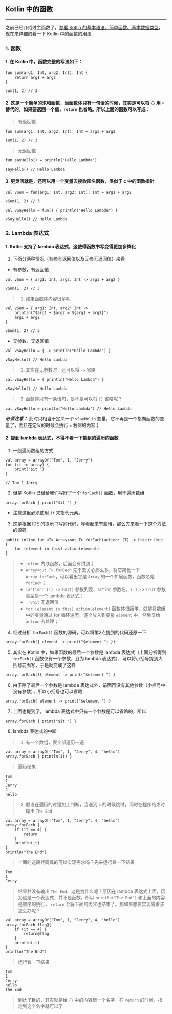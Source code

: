 ## Kotlin 中的函数

---

之前已经介绍过主函数了，[参看 Kotlin 的基本语法、简单函数、基本数据类型](https://www.jianshu.com/p/b03b76e3a8de)，现在来详细的看一下 Kotlin 中的函数的用法

### 1. 函数

#### 1. 在 Kotlin 中，函数完整的写法如下：

```
fun sum(arg1: Int, arg2: Int): Int {
    return arg1 + arg2
}

sum(1, 2) // 3
```

#### 2. 这是一个简单的求和函数，当函数体只有一句话的时候，其实是可以将 `{}` 用 `=` 替代的，如果要返回一个值，`return` 也省略。所以上面的函数可以写成：

> 有返回值

```
fun sum(arg1: Int, arg2: Int): Int = arg1 + arg2

sum(1, 2) // 3
```

> 无返回值

```
fun sayHello() = println("Hello Lambda")

sayHello() // Hello Lambda
```


#### 3. 更灵活就是，还可以用一个变量去接收匿名函数，类似于 c 中的函数指针

```
val vSum = fun(arg1: Int, arg2: Int): Int = arg1 + arg2

vSum(1, 2) // 3
```

```
val vSayHello = fun() { println("Hello Lambda") }

vSayHello() // Hello Lambda
```

### 2. Lambda 表达式

#### 1. Kotlin 支持了 lambda 表达式，这使得函数书写变得更加多样化

1. 下面分两种情况（有参有返回值以及无参无返回值）来看

+ 有参数，有返回值

```
val vSum = { arg1: Int, arg2: Int -> arg1 + arg2 }

vSum(1, 2) // 3
```

> 1. 如果函数体内容很多呢

```
val vSum = { arg1: Int, arg2: Int ->
    println("$arg1 + $arg2 = ${arg1 + arg2}")
    arg1 + arg2
}

vSum(1, 2) // 3
```

+ 无参数，无返回值

```
val vSayHello = { -> println("Hello Lambda") }

vSayHello() // Hello Lambda
```

> 1. 其实在无参数时，还可以将 `->` 省略

```
val vSayHello = { println("Hello Lambda") }

vSayHello() // Hello Lambda
```

> 2. 函数体只有一条语句，是不是可以将 `{}` 省略呢？

```
val vSayHello = println("Hello Lambda") // Hello Lambda
```
***必须注意：*** 此时只相当于定义一个 `vSayHello` 变量，它不再是一个指向函数的变量了，而且在定义的时候会执行 `=` 右侧的内容；

#### 2. 提到 lambda 表达式，不得不看一下数组的遍历的函数

1. 一般遍历数组的方式

```
val array = arrayOf("Tom", 1, "Jerry")
for (it in array) {
    print("$it ")
}

// Tom 1 Jerry
```

2. 但是 Kotlin 已经给我们写好了一个 `forEach()` 函数，用于遍历数组

```
array.forEach { print("$it ") }
```

+ 注意这里必须使用 `it` 来指代元素。

3. 这是根据 IDE 的提示书写的代码，咋看起来有些懵，那么先来看一下这个方法的源码

```
public inline fun <T> Array<out T>.forEach(action: (T) -> Unit): Unit {
    for (element in this) action(element)
}
```

> + `inline` 内联函数，后面会有讲到；
> + `Array<out T>.forEach` 先不去关心那么多，将它简化一下 `Array.forEach`，可以看出它是 `Array` 的一个扩展函数，函数名是 `forEach`；
> + `(action: (T) -> Unit)` 参数列表，`action` 参数名，`(T) -> Unit` 参数类型是一个 lambda 表达式；
> + `: Unit` 无返回值
> + `for (element in this) action(element)` 函数体很简单，就是将数组中的变量通过 for 循环遍历，逐个放入到变量 `element` 中，然后交给 `action` 去处理；

4. 经过分析 `forEach()` 函数的源码，可以将第2点提到的代码还原一下

```
array.forEach({ element -> print("$element ") })
```

5. 其实在 Kotlin 中，如果函数的最后一个参数是 lambda 表达式（上面分析得到 `forEach()` 函数仅有一个参数，且为 lambda 表达式），可以将小括号提到大括号前面写，于是就变成了这样

```
array.forEach(){ element -> print("$element ") }
```

6. 由于除了最后一个参数是 lambda 表达式外，前面再没有其他参数（小括号中没有参数），所以小括号也可以省略

```
array.forEach{ element -> print("$element ") }
```

7. 上面也提到了，lambda 表达式中只有一个参数是可以省略的，所以

```
array.forEach { print("$it ") }
```

8. lambda 表达式的中断
> 1. 有一个数组，要全部遍历一遍

```
val array = arrayOf("Tom", 1, "Jerry", 4, "hello")
array.forEach { println(it) }
```

> 遍历结果

```
Tom
1
Jerry
4
hello
```
> 2. 假设在遍历的过程加上判断，当遇到 `4` 的时候跳过，同时在程序结束时输出 `The End`

```
val array = arrayOf("Tom", 1, "Jerry", 4, "hello")
array.forEach {
    if (it == 4) {
        return
    }
    println(it)
}
println("The End")
```

> 上面的这段代码真的可以实现需求吗？先来运行看一下结果

```
Tom
1
Jerry
```

> 结果并没有输出 `The End`，这是为什么呢？原因在 lambda 表达式上面，因为这是一个表达式，并不是函数，所以 `println("The End")` 和上面的内容是顺序的执行， `return` 会将下面的内容也结束了。那如果想要实现需求该怎么办呢？

```
val array = arrayOf("Tom", 1, "Jerry", 4, "hello")
array.forEach flag@{
    if (it == 4) {
        return@flag
    }
    println(it)
}
println("The End")
```

> 运行看一下结果

```
Tom
1
Jerry
hello
The End
```

> 到达了目的，其实就是给 `{}` 中的内容起一个名字，在 `return` 的时候，指定到这个名字就可以了

